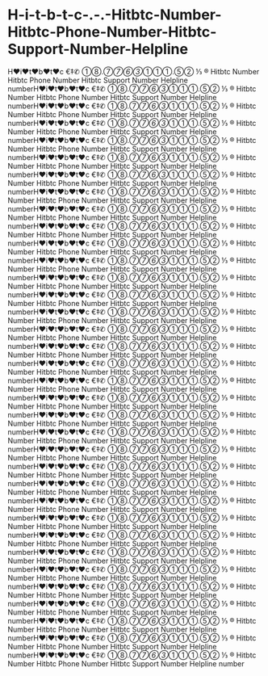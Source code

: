# H-i-t-b-t-c-.-.-Hitbtc-Number-Hitbtc-Phone-Number-Hitbtc-Support-Number-Helpline
H♥i♥t♥b♥t♥c €‡✆ ①⑧.⑦*⑦⑥③*①①①.⑤② ⅓ ® Hitbtc Number Hitbtc Phone Number Hitbtc Support Number Helpline numberH♥i♥t♥b♥t♥c €‡✆ ①⑧.⑦*⑦⑥③*①①①.⑤② ⅓ ® Hitbtc Number Hitbtc Phone Number Hitbtc Support Number Helpline numberH♥i♥t♥b♥t♥c €‡✆ ①⑧.⑦*⑦⑥③*①①①.⑤② ⅓ ® Hitbtc Number Hitbtc Phone Number Hitbtc Support Number Helpline numberH♥i♥t♥b♥t♥c €‡✆ ①⑧.⑦*⑦⑥③*①①①.⑤② ⅓ ® Hitbtc Number Hitbtc Phone Number Hitbtc Support Number Helpline numberH♥i♥t♥b♥t♥c €‡✆ ①⑧.⑦*⑦⑥③*①①①.⑤② ⅓ ® Hitbtc Number Hitbtc Phone Number Hitbtc Support Number Helpline numberH♥i♥t♥b♥t♥c €‡✆ ①⑧.⑦*⑦⑥③*①①①.⑤② ⅓ ® Hitbtc Number Hitbtc Phone Number Hitbtc Support Number Helpline numberH♥i♥t♥b♥t♥c €‡✆ ①⑧.⑦*⑦⑥③*①①①.⑤② ⅓ ® Hitbtc Number Hitbtc Phone Number Hitbtc Support Number Helpline numberH♥i♥t♥b♥t♥c €‡✆ ①⑧.⑦*⑦⑥③*①①①.⑤② ⅓ ® Hitbtc Number Hitbtc Phone Number Hitbtc Support Number Helpline numberH♥i♥t♥b♥t♥c €‡✆ ①⑧.⑦*⑦⑥③*①①①.⑤② ⅓ ® Hitbtc Number Hitbtc Phone Number Hitbtc Support Number Helpline numberH♥i♥t♥b♥t♥c €‡✆ ①⑧.⑦*⑦⑥③*①①①.⑤② ⅓ ® Hitbtc Number Hitbtc Phone Number Hitbtc Support Number Helpline numberH♥i♥t♥b♥t♥c €‡✆ ①⑧.⑦*⑦⑥③*①①①.⑤② ⅓ ® Hitbtc Number Hitbtc Phone Number Hitbtc Support Number Helpline numberH♥i♥t♥b♥t♥c €‡✆ ①⑧.⑦*⑦⑥③*①①①.⑤② ⅓ ® Hitbtc Number Hitbtc Phone Number Hitbtc Support Number Helpline numberH♥i♥t♥b♥t♥c €‡✆ ①⑧.⑦*⑦⑥③*①①①.⑤② ⅓ ® Hitbtc Number Hitbtc Phone Number Hitbtc Support Number Helpline numberH♥i♥t♥b♥t♥c €‡✆ ①⑧.⑦*⑦⑥③*①①①.⑤② ⅓ ® Hitbtc Number Hitbtc Phone Number Hitbtc Support Number Helpline numberH♥i♥t♥b♥t♥c €‡✆ ①⑧.⑦*⑦⑥③*①①①.⑤② ⅓ ® Hitbtc Number Hitbtc Phone Number Hitbtc Support Number Helpline numberH♥i♥t♥b♥t♥c €‡✆ ①⑧.⑦*⑦⑥③*①①①.⑤② ⅓ ® Hitbtc Number Hitbtc Phone Number Hitbtc Support Number Helpline numberH♥i♥t♥b♥t♥c €‡✆ ①⑧.⑦*⑦⑥③*①①①.⑤② ⅓ ® Hitbtc Number Hitbtc Phone Number Hitbtc Support Number Helpline numberH♥i♥t♥b♥t♥c €‡✆ ①⑧.⑦*⑦⑥③*①①①.⑤② ⅓ ® Hitbtc Number Hitbtc Phone Number Hitbtc Support Number Helpline numberH♥i♥t♥b♥t♥c €‡✆ ①⑧.⑦*⑦⑥③*①①①.⑤② ⅓ ® Hitbtc Number Hitbtc Phone Number Hitbtc Support Number Helpline numberH♥i♥t♥b♥t♥c €‡✆ ①⑧.⑦*⑦⑥③*①①①.⑤② ⅓ ® Hitbtc Number Hitbtc Phone Number Hitbtc Support Number Helpline numberH♥i♥t♥b♥t♥c €‡✆ ①⑧.⑦*⑦⑥③*①①①.⑤② ⅓ ® Hitbtc Number Hitbtc Phone Number Hitbtc Support Number Helpline numberH♥i♥t♥b♥t♥c €‡✆ ①⑧.⑦*⑦⑥③*①①①.⑤② ⅓ ® Hitbtc Number Hitbtc Phone Number Hitbtc Support Number Helpline numberH♥i♥t♥b♥t♥c €‡✆ ①⑧.⑦*⑦⑥③*①①①.⑤② ⅓ ® Hitbtc Number Hitbtc Phone Number Hitbtc Support Number Helpline numberH♥i♥t♥b♥t♥c €‡✆ ①⑧.⑦*⑦⑥③*①①①.⑤② ⅓ ® Hitbtc Number Hitbtc Phone Number Hitbtc Support Number Helpline numberH♥i♥t♥b♥t♥c €‡✆ ①⑧.⑦*⑦⑥③*①①①.⑤② ⅓ ® Hitbtc Number Hitbtc Phone Number Hitbtc Support Number Helpline numberH♥i♥t♥b♥t♥c €‡✆ ①⑧.⑦*⑦⑥③*①①①.⑤② ⅓ ® Hitbtc Number Hitbtc Phone Number Hitbtc Support Number Helpline numberH♥i♥t♥b♥t♥c €‡✆ ①⑧.⑦*⑦⑥③*①①①.⑤② ⅓ ® Hitbtc Number Hitbtc Phone Number Hitbtc Support Number Helpline numberH♥i♥t♥b♥t♥c €‡✆ ①⑧.⑦*⑦⑥③*①①①.⑤② ⅓ ® Hitbtc Number Hitbtc Phone Number Hitbtc Support Number Helpline numberH♥i♥t♥b♥t♥c €‡✆ ①⑧.⑦*⑦⑥③*①①①.⑤② ⅓ ® Hitbtc Number Hitbtc Phone Number Hitbtc Support Number Helpline numberH♥i♥t♥b♥t♥c €‡✆ ①⑧.⑦*⑦⑥③*①①①.⑤② ⅓ ® Hitbtc Number Hitbtc Phone Number Hitbtc Support Number Helpline numberH♥i♥t♥b♥t♥c €‡✆ ①⑧.⑦*⑦⑥③*①①①.⑤② ⅓ ® Hitbtc Number Hitbtc Phone Number Hitbtc Support Number Helpline numberH♥i♥t♥b♥t♥c €‡✆ ①⑧.⑦*⑦⑥③*①①①.⑤② ⅓ ® Hitbtc Number Hitbtc Phone Number Hitbtc Support Number Helpline numberH♥i♥t♥b♥t♥c €‡✆ ①⑧.⑦*⑦⑥③*①①①.⑤② ⅓ ® Hitbtc Number Hitbtc Phone Number Hitbtc Support Number Helpline numberH♥i♥t♥b♥t♥c €‡✆ ①⑧.⑦*⑦⑥③*①①①.⑤② ⅓ ® Hitbtc Number Hitbtc Phone Number Hitbtc Support Number Helpline numberH♥i♥t♥b♥t♥c €‡✆ ①⑧.⑦*⑦⑥③*①①①.⑤② ⅓ ® Hitbtc Number Hitbtc Phone Number Hitbtc Support Number Helpline number
